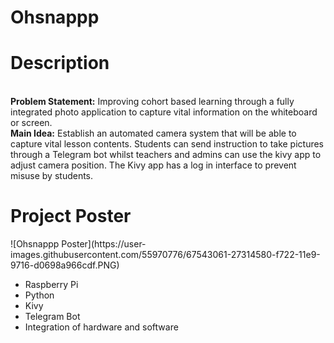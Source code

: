 # Ohsnappp

<H1>Description </H1>
<br> <b>Problem Statement:</b> Improving cohort based learning through a fully integrated photo application to capture vital information on the whiteboard or screen. 
<br> <b>Main Idea:</b> Establish an automated camera system that will be able to capture vital lesson contents. Students can send instruction to take pictures through a Telegram bot whilst teachers and admins can use the kivy app to adjust camera position. The Kivy app has a log in interface to prevent misuse by students.

<H1>Project Poster</H1>
![Ohsnappp Poster](https://user-images.githubusercontent.com/55970776/67543061-27314580-f722-11e9-9716-d0698a966cdf.PNG)

<ul>
  <li>Raspberry Pi</li>
  <li>Python</li>
  <li>Kivy </li>
  <li>Telegram Bot </li>
  <li>Integration of hardware and software </li>

  

</ul>
